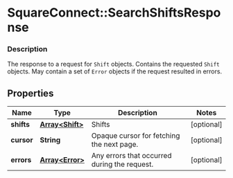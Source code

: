 # SquareConnect::SearchShiftsResponse

### Description

The response to a request for `Shift` objects. Contains the requested `Shift` objects. May contain a set of `Error` objects if the request resulted in errors.

## Properties
Name | Type | Description | Notes
------------ | ------------- | ------------- | -------------
**shifts** | [**Array&lt;Shift&gt;**](Shift.md) | Shifts | [optional] 
**cursor** | **String** | Opaque cursor for fetching the next page. | [optional] 
**errors** | [**Array&lt;Error&gt;**](Error.md) | Any errors that occurred during the request. | [optional] 


